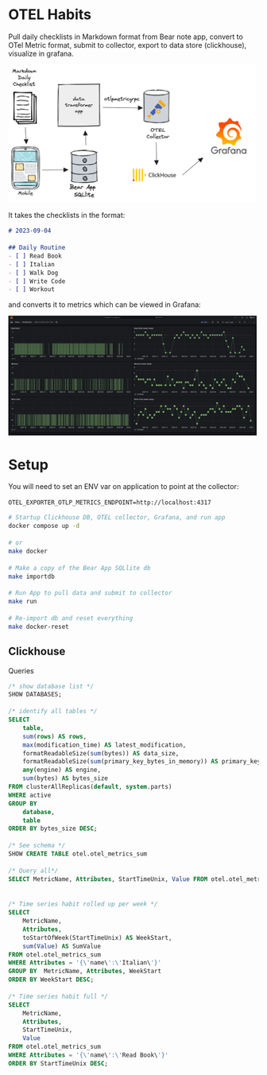 # OTEL Habits

Pull daily checklists in Markdown format from Bear note app, convert to OTel Metric format, submit to collector, export 
to data store (clickhouse), visualize in grafana.


<img src="./media/diagram.png" alt="Flow Diagram" width="500" />

It takes the checklists in the format:

```markdown
# 2023-09-04

## Daily Routine
- [ ] Read Book
- [ ] Italian
- [ ] Walk Dog
- [ ] Write Code
- [ ] Workout
```

and converts it to metrics which can be viewed in Grafana:

<img src="./media/grafana-example.png" alt="Grafana Example" width="500" />


# Setup

You will need to set an ENV var on application to point at the collector:

`OTEL_EXPORTER_OTLP_METRICS_ENDPOINT=http://localhost:4317`


```bash
# Startup Clickhouse DB, OTEL collector, Grafana, and run app
docker compose up -d

# or
make docker

# Make a copy of the Bear App SQLlite db
make importdb

# Run App to pull data and submit to collector
make run

# Re-import db and reset everything
make docker-reset
```



## Clickhouse

Queries

```sql
/* show database list */
SHOW DATABASES;

/* identify all tables */
SELECT
    table,
    sum(rows) AS rows,
    max(modification_time) AS latest_modification,
    formatReadableSize(sum(bytes)) AS data_size,
    formatReadableSize(sum(primary_key_bytes_in_memory)) AS primary_keys_size,
    any(engine) AS engine,
    sum(bytes) AS bytes_size
FROM clusterAllReplicas(default, system.parts)
WHERE active
GROUP BY
    database,
    table
ORDER BY bytes_size DESC;

/* See schema */
SHOW CREATE TABLE otel.otel_metrics_sum

/* Query all*/
SELECT MetricName, Attributes, StartTimeUnix, Value FROM otel.otel_metrics_sum;


/* Time series habit rolled up per week */
SELECT
    MetricName,
    Attributes,
    toStartOfWeek(StartTimeUnix) AS WeekStart,
    sum(Value) AS SumValue
FROM otel.otel_metrics_sum
WHERE Attributes = '{\'name\':\'Italian\'}'
GROUP BY  MetricName, Attributes, WeekStart
ORDER BY WeekStart DESC;

/* Time series habit full */
SELECT
    MetricName,
    Attributes,
    StartTimeUnix,
    Value
FROM otel.otel_metrics_sum
WHERE Attributes = '{\'name\':\'Read Book\'}'
ORDER BY StartTimeUnix DESC;
```